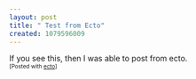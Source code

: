```yaml
---
layout: post
title: " Test from Ecto"
created: 1079596009
---
```

If you see this, then I was able to post from ecto.
<br /><span style="font-size: 10px;">[Posted with <a href="http://www.kung-foo.tv/ecto/">ecto</a>]</span>


